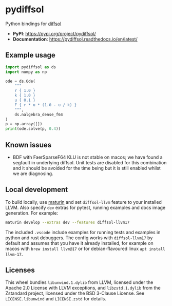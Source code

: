 # pydiffsol

Python bindings for [diffsol](https://github.com/martinjrobins/diffsol)

- **PyPI**: https://pypi.org/project/pydiffsol/
- **Documentation**: https://pydiffsol.readthedocs.io/en/latest/

## Example usage

```py
import pydiffsol as ds
import numpy as np

ode = ds.Ode(
    """
    r { 1.0 }
    k { 1.0 }
    u { 0.1 }
    F { r * u * (1.0 - u / k) }
    """,
    ds.nalgebra_dense_f64
)
p = np.array([])
print(ode.solve(p, 0.4))
```

## Known issues

- BDF with FaerSparseF64 KLU is not stable on macos; we have found a segfault in
underlying diffsol. Unit tests are disabled for this combination and it should
be avoided for the time being but it is still enabled whilst we are diagnosing.

## Local development

To build locally, use [maturin](https://www.maturin.rs/installation.html) and
set `diffsol-llvm` feature to your installed LLVM. Also specify `dev` extras for
pytest, running examples and docs image generation. For example:

```sh
maturin develop --extras dev --features diffsol-llvm17
```

The included `.vscode` include examples for running tests and examples in
python and rust debuggers. The config works with `diffsol-llvm17` by default and
assumes that you have it already installed, for example on macos with
`brew install llvm@17` or for debian-flavoured linux `apt install llvm-17`.

## Licenses

This wheel bundles `libunwind.1.dylib` from LLVM, licensed under the Apache 2.0
License with LLVM exceptions, and `libzstd.1.dylib` from the Zstandard project,
licensed under the BSD 3-Clause License. See `LICENSE.libunwind` and
`LICENSE.zstd` for details.
